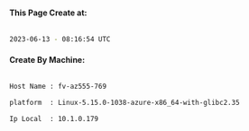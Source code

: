 
   
#### This Page Create at:

```bash

2023-06-13 - 08:16:54 UTC

```

#### Create By Machine:

```bash

Host Name : fv-az555-769

platform  : Linux-5.15.0-1038-azure-x86_64-with-glibc2.35

Ip Local  : 10.1.0.179

```

